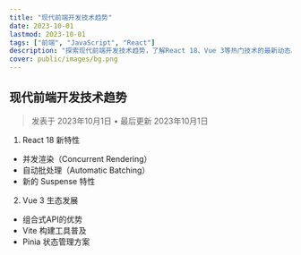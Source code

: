 ```yaml
---
title: "现代前端开发技术趋势"
date: 2023-10-01
lastmod: 2023-10-01
tags: ["前端", "JavaScript", "React"]
description: "探索现代前端开发技术趋势，了解React 18、Vue 3等热门技术的最新动态。"
cover: public/images/bg.png
---
```

## 现代前端开发技术趋势
> 发表于 2023年10月1日 • 最后更新 2023年10月1日

1. React 18 新特性
- 并发渲染（Concurrent Rendering）
- 自动批处理（Automatic Batching）
- 新的 Suspense 特性

2. Vue 3 生态发展    
- 组合式API的优势
- Vite 构建工具普及
- Pinia 状态管理方案
